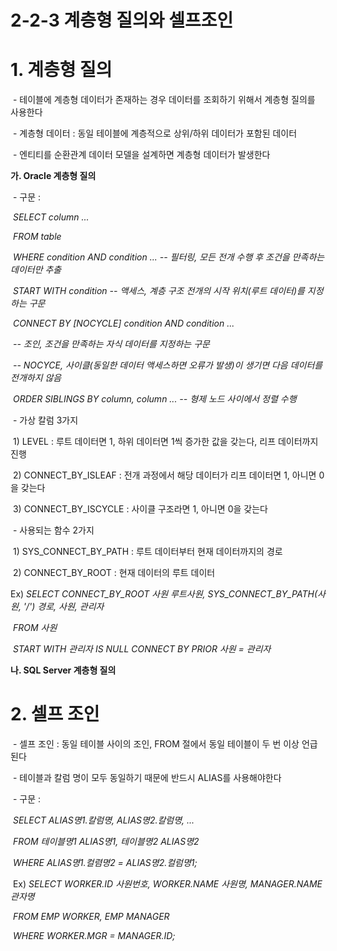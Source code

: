 # 2-2-3 계층형 질의와 셀프조인



# **1. 계층형 질의**

​    \- 테이블에 계층형 데이터가 존재하는 경우 데이터를 조회하기 위해서 계층형 질의를 사용한다

​    \- 계층형 데이터 : 동일 테이블에 계층적으로 상위/하위 데이터가 포함된 데이터

​    \- 엔티티를 순환관계 데이터 모델을 설계하면 계층형 데이터가 발생한다

**가. Oracle 계층형 질의**

​    \- 구문 :

​          *SELECT column ...*

​          *FROM table*

​          *WHERE condition AND condition ...* *-- 필터링, 모든 전개 수행 후 조건을 만족하는 데이터만 추출*

​          *START WITH condition* *-- 액세스, 계층 구조 전개의 시작 위치(루트 데이터)를 지정하는 구문*

​          *CONNECT BY [NOCYCLE] condition AND condition ...*

​          *-- 조인, 조건을 만족하는 자식 데이터를 지정하는 구문*

​          *-- NOCYCE, 사이클(동일한 데이터 액세스하면 오류가 발생)이 생기면 다음 데이터를 전개하지 않음*

​          *ORDER* *SIBLINGS* *BY column, column ...* *-- 형제 노드 사이에서 정렬 수행*

​    \- 가상 칼럼 3가지

​    1) LEVEL : 루트 데이터면 1, 하위 데이터면 1씩 증가한 값을 갖는다, 리프 데이터까지 진행

​    2) CONNECT_BY_ISLEAF : 전개 과정에서 해당 데이터가 리프 데이터면 1, 아니면 0을 갖는다

​    3) CONNECT_BY_ISCYCLE : 사이클 구조라면 1, 아니면 0을 갖는다

​    \- 사용되는 함수 2가지

​    1) SYS_CONNECT_BY_PATH : 루트 데이터부터 현재 데이터까지의 경로

​    2) CONNECT_BY_ROOT : 현재 데이터의 루트 데이터

   Ex) *SELECT CONNECT_BY_ROOT 사원 루트사원, SYS_CONNECT_BY_PATH(사원, '/') 경로, 사원, 관리자*

​          *FROM 사원*

​         *START WITH 관리자 IS NULL CONNECT BY PRIOR 사원 = 관리자*

**나. SQL Server 계층형 질의**



# **2. 셀프 조인**

​    \- 셀프 조인 : 동일 테이블 사이의 조인, FROM 절에서 동일 테이블이 두 번 이상 언급된다

​    \- 테이블과 칼럼 명이 모두 동일하기 때문에 반드시 ALIAS를 사용해야한다

​    \- 구문 :

​          *SELECT ALIAS명1.칼럼명, ALIAS명2.칼럼명, ...* 

​          *FROM 테이블명1 ALIAS명1, 테이블명2 ALIAS명2*

​          *WHERE ALIAS명1.컬렴명2 = ALIAS명2.컬럼명1;*

​    Ex) *SELECT WORKER.ID 사원번호, WORKER.NAME 사원명, MANAGER.NAME 관자명*

​          *FROM EMP WORKER, EMP MANAGER*

​          *WHERE WORKER.MGR = MANAGER.ID;*